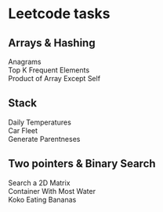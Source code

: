 # Leetcode tasks
## Arrays & Hashing
Anagrams
<br>
Top K Frequent Elements
<br>
Product of Array Except Self
## Stack
Daily Temperatures
<br>
Car Fleet
<br>
Generate Parentneses
## Two pointers & Binary Search
Search a 2D Matrix
<br>
Container With Most Water
<br>
Koko Eating Bananas
